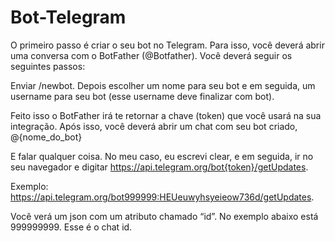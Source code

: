 # Bot-Telegram

O primeiro passo é criar o seu bot no Telegram. Para isso, você deverá abrir uma conversa com o BotFather (@Botfather). Você deverá seguir os seguintes passos:

Enviar /newbot.
Depois escolher um nome para seu bot e em seguida, um username para seu bot (esse username deve finalizar com bot).

Feito isso o BotFather irá te retornar a chave (token) que você usará na sua integração. Após isso, você deverá abrir um chat com seu bot criado, @{nome_do_bot}

E falar qualquer coisa. No meu caso, eu escrevi clear, e em seguida, ir no seu navegador e digitar https://api.telegram.org/bot{token}/getUpdates.

Exemplo: https://api.telegram.org/bot999999:HEUeuwyhsyeieow736d/getUpdates.

Você verá um json com um atributo chamado “id”. No exemplo abaixo está 999999999. Esse é o chat id.
